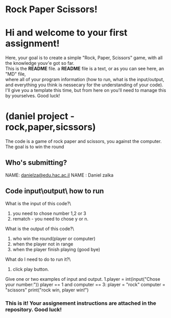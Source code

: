 # Rock Paper Scissors!
# Hi and welcome to your first assignment!
Here, your goal is to create a simple "Rock, Paper, Scissors" game, with all the knowledge youv'e got so far.\
This is the **README** file. a **README** file is a text, or as you can see here, an "MD" file,\
where all of your program information (how to run, what is the input/output, and everything you think is nessecary for the understanding of your code).\
I'll give you a template this time, but from here on you'll need to manage this by yourselves. Good luck!

# (daniel project - rock,paper,sicssors)
The code is a game of rock paper and scissors, you against the computer. The goal is to win the round

## Who's submitting?
NAME: danielza@edu.hac.ac.il
NAME : Daniel zalka

## Code input\output\ how to run
What is the input of this code?\
1. you need to chose number 1,2 or 3
2. rematch - you need to chose y or n.

What is the output of this code?\
1. who win the round(player or computer)
2. when the player not in range
3. when the player finish playing (good bye)

What do I need to do to run it?\
1. click play button.

Give one or two examples of input and output.
1.player = int(input("Chose your number:"))
      player == 1 and computer == 3:
        player = "rock"
        computer = "scissors"
        print("rock win, player win!")


### This is it! Your assignement instructions are attached in the repository. Good luck!
